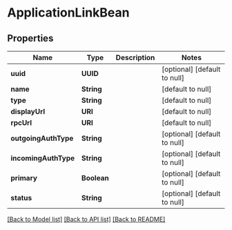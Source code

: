 # ApplicationLinkBean
## Properties

| Name | Type | Description | Notes |
|------------ | ------------- | ------------- | -------------|
| **uuid** | **UUID** |  | [optional] [default to null] |
| **name** | **String** |  | [default to null] |
| **type** | **String** |  | [default to null] |
| **displayUrl** | **URI** |  | [default to null] |
| **rpcUrl** | **URI** |  | [default to null] |
| **outgoingAuthType** | **String** |  | [optional] [default to null] |
| **incomingAuthType** | **String** |  | [optional] [default to null] |
| **primary** | **Boolean** |  | [optional] [default to null] |
| **status** | **String** |  | [optional] [default to null] |

[[Back to Model list]](../README.md#documentation-for-models) [[Back to API list]](../README.md#documentation-for-api-endpoints) [[Back to README]](../README.md)

